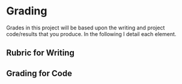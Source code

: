Grading
=======

Grades in this project will be based upon the writing and
project code/results that you produce. In the following I
detail each element.

Rubric for Writing
------------------

Grading for Code
----------------
